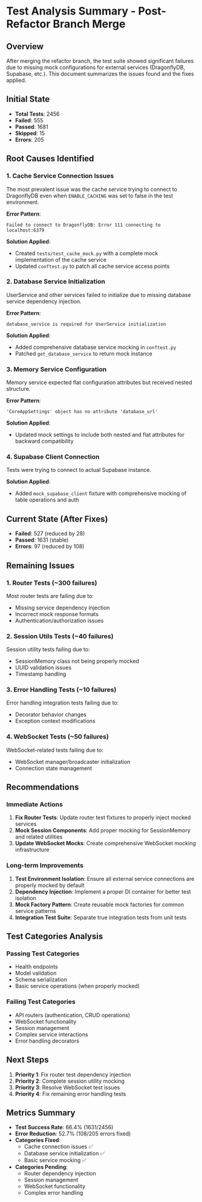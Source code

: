 # Test Analysis Summary - Post-Refactor Branch Merge

## Overview
After merging the refactor branch, the test suite showed significant failures due to missing mock configurations for external services (DragonflyDB, Supabase, etc.). This document summarizes the issues found and the fixes applied.

## Initial State
- **Total Tests**: 2456
- **Failed**: 555
- **Passed**: 1681
- **Skipped**: 15
- **Errors**: 205

## Root Causes Identified

### 1. **Cache Service Connection Issues**
The most prevalent issue was the cache service trying to connect to DragonflyDB even when `ENABLE_CACHING` was set to false in the test environment.

**Error Pattern**:
```
Failed to connect to DragonflyDB: Error 111 connecting to localhost:6379
```

**Solution Applied**:
- Created `tests/test_cache_mock.py` with a complete mock implementation of the cache service
- Updated `conftest.py` to patch all cache service access points

### 2. **Database Service Initialization**
UserService and other services failed to initialize due to missing database service dependency injection.

**Error Pattern**:
```
database_service is required for UserService initialization
```

**Solution Applied**:
- Added comprehensive database service mocking in `conftest.py`
- Patched `get_database_service` to return mock instance

### 3. **Memory Service Configuration**
Memory service expected flat configuration attributes but received nested structure.

**Error Pattern**:
```
'CoreAppSettings' object has no attribute 'database_url'
```

**Solution Applied**:
- Updated mock settings to include both nested and flat attributes for backward compatibility

### 4. **Supabase Client Connection**
Tests were trying to connect to actual Supabase instance.

**Solution Applied**:
- Added `mock_supabase_client` fixture with comprehensive mocking of table operations and auth

## Current State (After Fixes)
- **Failed**: 527 (reduced by 28)
- **Passed**: 1631 (stable)
- **Errors**: 97 (reduced by 108)

## Remaining Issues

### 1. **Router Tests** (~300 failures)
Most router tests are failing due to:
- Missing service dependency injection
- Incorrect mock response formats
- Authentication/authorization issues

### 2. **Session Utils Tests** (~40 failures)
Session utility tests failing due to:
- SessionMemory class not being properly mocked
- UUID validation issues
- Timestamp handling

### 3. **Error Handling Tests** (~10 failures)
Error handling integration tests failing due to:
- Decorator behavior changes
- Exception context modifications

### 4. **WebSocket Tests** (~50 failures)
WebSocket-related tests failing due to:
- WebSocket manager/broadcaster initialization
- Connection state management

## Recommendations

### Immediate Actions
1. **Fix Router Tests**: Update router test fixtures to properly inject mocked services
2. **Mock Session Components**: Add proper mocking for SessionMemory and related utilities
3. **Update WebSocket Mocks**: Create comprehensive WebSocket mocking infrastructure

### Long-term Improvements
1. **Test Environment Isolation**: Ensure all external service connections are properly mocked by default
2. **Dependency Injection**: Implement a proper DI container for better test isolation
3. **Mock Factory Pattern**: Create reusable mock factories for common service patterns
4. **Integration Test Suite**: Separate true integration tests from unit tests

## Test Categories Analysis

### Passing Test Categories
- Health endpoints
- Model validation
- Schema serialization
- Basic service operations (when properly mocked)

### Failing Test Categories
- API routers (authentication, CRUD operations)
- WebSocket functionality
- Session management
- Complex service interactions
- Error handling decorators

## Next Steps

1. **Priority 1**: Fix router test dependency injection
2. **Priority 2**: Complete session utility mocking
3. **Priority 3**: Resolve WebSocket test issues
4. **Priority 4**: Fix remaining error handling tests

## Metrics Summary

- **Test Success Rate**: 66.4% (1631/2456)
- **Error Reduction**: 52.7% (108/205 errors fixed)
- **Categories Fixed**: 
  - Cache connection issues ✅
  - Database service initialization ✅
  - Basic service mocking ✅
- **Categories Pending**:
  - Router dependency injection
  - Session management
  - WebSocket functionality
  - Complex error handling